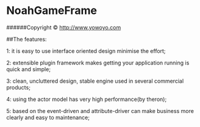 NoahGameFrame
=============
######Copyright © http://www.yowoyo.com

##The features:

<p>1: it is easy to use interface oriented design minimise the effort;</p>
<p>2: extensible plugin framework makes getting your application running is quick and simple;</p>
<p>3: clean, uncluttered design, stable engine used in several commercial products;</p>
<p>4: using the actor model has very high performance(by theron);</p>
<p>5: based on the event-driven and attribute-driver can make business more clearly and easy to maintenance;</p>
